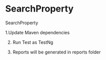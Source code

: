 # SearchProperty
SearchProperty

1.Update Maven dependencies

2. Run Test as TestNg

3. Reports will be generated in reports folder
